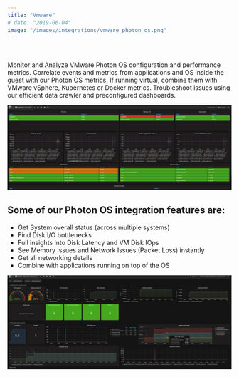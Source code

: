 ```yaml
---
title: "Vmware"
# date: "2019-06-04"
image: "/images/integrations/vmware_photon_os.png"
---
```


 

<!-- ![Vmware](/images/integrations/vmware_photon_os.png) -->



Monitor and Analyze VMware Photon OS configuration and performance metrics. Correlate events and metrics from applications and OS inside the guest with our Photon OS metrics. If running virtual, combine them with VMware vSphere, Kubernetes or Docker metrics. Troubleshoot issues using our efficient data crawler and preconfigured dashboards.

![Highlights Linux OS](/images/integrations/posts//highlights-1-1024x387.jpg)

 

## Some of our Photon OS integration features are:

* Get System overall status (across multiple systems)
* Find Disk I/O bottlenecks
* Full insights into Disk Latency and VM Disk IOps
* See Memory Issues and Network Issues (Packet Loss) instantly
* Get all networking details
* Combine with applications running on top of the OS


 ![Docker_integration _version_1](/images/integrations/posts//docker-1-1024x429.jpg)